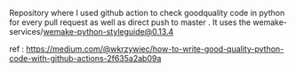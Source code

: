 Repository where I used github action to check goodquality code in python for every pull request as well as direct push to master . It uses the wemake-services/wemake-python-styleguide@0.13.4 

ref : https://medium.com/@wkrzywiec/how-to-write-good-quality-python-code-with-github-actions-2f635a2ab09a

